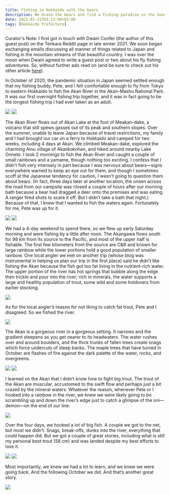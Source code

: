 ```yaml
---
title: Fishing in Hokkaido with the bears
description: We brave the bears and find a fishing paradise in the heart of Japan's second largest island...
date: 2022-01-21T03:13:00+02:00
tags: [Hokkaido Prefecture]
---
```

<div class="text-lg mt-2">
<p class="mb-2 italic text-sm">Curator's Note: I first got in touch with Dwain Confer (the author of this guest post) on the Tenkara Reddit page in late winter 2021. We soon began exchanging emails discussing all manner of things related to Japan and fishing in the mountain streams of that beautiful country. I was over the moon when Dwain agreed to write a guest post or two about his fly fishing adventures. So, without further ado read on (and be sure to check out his other article <a href="https://fallfishtenkara.com/big-fish-tochigi" target="_blank" rel="noopener noreferrer" class="text-red-500 hover:text-white hover:bg-red-500">here</a>).</p>

<p class="mb-2 mt-2">
In October of 2020, the pandemic situation in Japan seemed settled enough that my fishing buddy, Pete, and I felt comfortable enough to fly from Tokyo to eastern Hokkaido to fish the Akan River in the Akan-Mashu National Park. It was our first overnight fishing trip together, and it was in fact going to be the longest fishing trip I had ever taken as an adult.</p>

<img class="w-8/12 rounded-lg shadow-lg mx-auto mb-2" src="https://fallfish-tenkara-images.s3.us-west-1.amazonaws.com/FfT+-+Hokkaido_Fly_Fishing/hokkaido-fly+fishing-tenkara-adventure-bears-japan-epic+colors.jpg" />

<img class="w-8/12 rounded-lg shadow-lg mx-auto" src="https://fallfish-tenkara-images.s3.us-west-1.amazonaws.com/FfT+-+Hokkaido_Fly_Fishing/hokkaido-fly+fishing-tenkara-adventure-bears-japan-high+stick.jpg" />

<p class="mt-2 mb-2">The Akan River flows out of Akan Lake at the foot of Meakan-dake, a volcano that still spews gasses out of its peak and southern slopes. Over the summer, unable to leave Japan because of travel restrictions, my family and I had brought our car on a ferry to Hokkaido and camped for two weeks, including 4 days at Akan. We climbed Meakan-dake, explored the charming Ainu village of Akankokohan, and hiked around nearby Lake Onneto. I took 2 mornings to fish the Akan River and caught a couple of small rainbows and a yamame, though nothing too exciting. I confess that I didn’t fish very intensely in part because I was nervous about bears—signs everywhere warned to keep an eye out for them, and though I sometimes scoff at the Japanese tendency for caution, I wasn’t going to question them about bears. (In fact, three days later at another location, the onsen across the road from our campsite was closed a couple of hours after our morning bath because a bear had dragged a deer onto the premises and was eating. A ranger fired shots to scare it off. But I didn’t take a bath that night.) Because of that, I knew that I wanted to fish the waters again. Fortunately for me, Pete was up for it.</p> 

<img class="w-8/12 rounded-lg shadow-lg mx-auto mb-2" src="https://fallfish-tenkara-images.s3.us-west-1.amazonaws.com/FfT+-+Hokkaido_Fly_Fishing/hokkaido-fly+fishing-tenkara-adventure-bears-japan-framed+branch.jpg" />

<img class="w-8/12 rounded-lg shadow-lg mx-auto" src="https://fallfish-tenkara-images.s3.us-west-1.amazonaws.com/FfT+-+Hokkaido_Fly_Fishing/hokkaido-fly+fishing-tenkara-adventure-bears-japan-nice+pool.jpg" />

<p class="mt-2 mb-2">We had a 4-day weekend to spend there, so we flew up early Saturday morning and were fishing by a little after noon. The Akangawa flows south for 98 km from its source to the Pacific, and most of the upper half is fishable. The first few kilometers from the source are C&R and known for large rainbow while the lower portions hold a good population of smaller rainbow. One local angler we met on another trip (whose blog was instrumental in helping us plan our trip in the first place) said he didn’t like fishing the Akan because the fish got too fat living in the nutrient-rich water. The upper portion of the river has hot springs that bubble along the edge then trickle and pour into the river; rich in minerals, the water supports a large and healthy population of trout, some wild and some holdovers from earlier stocking.</p> 

<img class="w-8/12 rounded-lg shadow-lg mx-auto mb-2" src="https://fallfish-tenkara-images.s3.us-west-1.amazonaws.com/FfT+-+Hokkaido_Fly_Fishing/hokkaido-fly+fishing-tenkara-adventure-bears-japan-mushrooms.jpg" />

<p class="mt-2 mb-2">As for the local angler’s reason for not liking to catch fat trout, Pete and I disagreed. So we fished the river.</p>

<img class="w-8/12 rounded-lg shadow-lg mx-auto" src="https://fallfish-tenkara-images.s3.us-west-1.amazonaws.com/FfT+-+Hokkaido_Fly_Fishing/hokkaido-fly+fishing-tenkara-adventure-bears-japan-under+water+leaf.jpg" />

<p class="mt-2 mb-2">The Akan is a gorgeous river in a gorgeous setting. It narrows and the gradient steepens as you get nearer to its headwaters. The water rushes over and around boulders, and the thick trunks of fallen trees create snags which force undercuts of steep banks. The maple trees that have turned in October are flashes of fire against the dark palette of the water, rocks, and evergreens.</p> 

<img class="w-8/12 rounded-lg shadow-lg mx-auto mb-2" src="https://fallfish-tenkara-images.s3.us-west-1.amazonaws.com/FfT+-+Hokkaido_Fly_Fishing/hokkaido-fly+fishing-tenkara-adventure-bears-japan-orange+tree.jpg" />

<img class="w-8/12 rounded-lg shadow-lg mx-auto" src="https://fallfish-tenkara-images.s3.us-west-1.amazonaws.com/FfT+-+Hokkaido_Fly_Fishing/hokkaido-fly+fishing-tenkara-adventure-bears-japan-mid+cast.jpg" />

<p class="mt-2 mb-2">I learned on the Akan that I didn’t know how to fight big trout. The trout of the Akan are muscular, accustomed to the swift flow and perhaps just a bit crazed by the mineral waters. Whatever the reason, whenever Pete or I hooked into a rainbow in the river, we knew we were likely going to be scrambling up and down the river’s edge just to catch a glimpse of the oni—demon—on the end of our line.</p> 

<img class="w-8/12 rounded-lg shadow-lg mx-auto" src="https://fallfish-tenkara-images.s3.us-west-1.amazonaws.com/FfT+-+Hokkaido_Fly_Fishing/hokkaido-fly+fishing-tenkara-adventure-bears-japan-mist.jpg" />

<p class="mt-2 mb-2">Over the four days, we hooked a lot of big fish. A couple we got to the net, but most we didn’t. Snags, break-offs, dunks into the river, everything that could happen did. But we got a couple of great stories, including what is still my personal best trout (58 cm) and was landed despite my best efforts to lose it.</p> 

<img class="w-8/12 rounded-lg shadow-lg mx-auto mb-2" src="https://fallfish-tenkara-images.s3.us-west-1.amazonaws.com/FfT+-+Hokkaido_Fly_Fishing/hokkaido-fly+fishing-tenkara-adventure-bears-japan-.jpg" />

<img class="w-8/12 rounded-lg shadow-lg mx-auto" src="https://fallfish-tenkara-images.s3.us-west-1.amazonaws.com/FfT+-+Hokkaido_Fly_Fishing/hokkaido-fly+fishing-tenkara-adventure-bears-japan-all+smiles.jpg" />

<p class="mt-2">Most importantly, we knew we had a lot to learn, and we knew we were going back. And the following October we did. And that’s another great story.</p>

<img class="w-8/12 rounded-lg shadow-lg mx-auto" src="https://fallfish-tenkara-images.s3.us-west-1.amazonaws.com/FfT+-+Hokkaido_Fly_Fishing/hokkaido-fly+fishing-tenkara-adventure-bears-japan-fall+colors.jpg" />
</div>